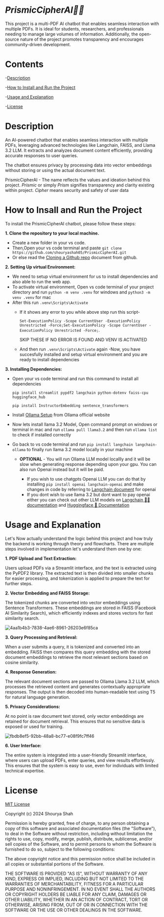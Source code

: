 # **_PrismicCipherAI📑✨_**

This project is a multi-PDF AI chatbot that enables seamless interaction with multiple PDFs. It is ideal for students, researchers, and professionals needing to manage large volumes of information. Additionally, the open-source nature of the project promotes transparency and encourages community-driven development.

# Contents
-[Description](#Descripton)

-[How to Install and Run the Project](#How-to-Install-and-Run-the-Project)

-[Usage and Explanation](#Usage-and-Explanation)

-[License](#License)

# Description 

An AI-powered chatbot that enables seamless interaction with multiple PDFs, leveraging advanced technologies like Langchain, FAISS, and Llama 3.2 LLM. It extracts and analyzes document content efficiently, providing accurate responses to user queries. 

The chatbot ensures privacy by processing data into vector embeddings without storing or using the actual document text. 

PrismicCipherAI - The name reflects the values and ideation behind this project. _Prismic_ or simply _Prism_ signifies transparency and clarity existing within project. _Cipher_ means security and safety of user data


# How to Insall and Run the Project

To install the PrismicCipherAI chatbot, please follow these steps:

**1. Clone the repository to your local machine.**
* Create a new folder in your vs code.
* Then,Open your vs code terminal and paste ``` git clone https://github.com/shouryashah05/PrismicCipherAI.git ```
* Or else read the [Cloning a Github repo](https://docs.github.com/en/repositories/creating-and-managing-repositories/cloning-a-repository) document from github.


  

**2. Setting Up virtual Environment:**
* We need to setup virtual environment for us to install dependencies and also able to run the web app.
* To activate virtual environment, Open vs code terminal of your project directory and run ```python -m venv .venv``` for windows and ```python3 -m venv .venv``` for mac
* After this run ```.venv\Scripts\Activate```
  * If it shows any error to you while above step run this script-
  
    ```Set-ExecutionPolicy -Scope CurrentUser -ExecutionPolicy Unrestricted -Force;Set-ExecutionPolicy -Scope CurrentUser -ExecutionPolicy Unrestricted -Force;```.

    SKIP THESE IF NO ERROR IS FOUND AND VENV IS ACTIVATED
  * And then run ```.venv\Scripts\Activate``` again
-Now, you have succesfully installed and setup virtual environment and you are ready to install dependencies




**3. Installing Dependencies:**
* Open your vs code terminal and run this command to install all dependencies
  
     
     ```pip install streamlit pypdf2 langchain python-dotenv faiss-cpu huggingface_hub```
     
     ```pip install InstructorEmbedding sentence_transformers```
* Install [Ollama Setup](https://ollama.com/download) from Ollama official website
* Now lets install llama 3.2 Model, Open command prompt on windows or terminal in mac and run ```ollama pull llama3.2``` and then run ```ollama list``` to check if installed correctly
* Go back to vs code terminal and run ```pip install langchain langchain-ollama``` to finally run llama 3.2 model locally in your machine
  * **OPTIONAL** - You will run Ollama LLM model locallly and it will be slow when generating response depending upon your gpu. You can also run Openai instead but it will be paid.
    
    * If you wish to use chatgpts Openai LLM you can do that by installing ```pip install openai langchain-openai``` and make changes in code by referring to [Langchain document](https://python.langchain.com/docs/integrations/llms/openai/) for openai
    * If you dont wish to use llama 3.2 but dont want to pay openai either you can check out other LLM models on [Langchain 🦜🔗 documentation](https://python.langchain.com/docs/integrations/llms/) and [Huggingface 🤗 Documentation](https://huggingface.co/models?other=LLM)


# Usage and Explanation

Let's Now actually understand the logic behind this project and how truly the backend is working through theory and flowcharts. There are multiple steps involved in implementation let's understand them one by one:


**1. PDF Upload and Text Extraction:**

   Users upload PDFs via a Streamlit interface, and the text is extracted using the PyPDF2 library. The extracted text is then divided into smaller chunks for easier processing, and tokenization is applied to prepare the text for further steps.


**2. Vector Embedding and FAISS Storage:**

   The tokenized chunks are converted into vector embeddings using Sentence Transformers. These embeddings are stored in FAISS (Facebook AI Similarity Search), which efficiently indexes and stores vectors for fast similarity search.
   

![4aa1b4b3-7838-4ae6-8961-26203e6f85ca](https://github.com/user-attachments/assets/34e878ae-5f1a-4fa8-9858-4804147c064b)

**3. Query Processing and Retrieval:**
   
   When a user submits a query, it is tokenized and converted into an embedding. FAISS then compares this query embedding with the stored document embeddings to retrieve the most relevant sections based on cosine similarity.

   
**4. Response Generation:**

   The relevant document sections are passed to Ollama Llama 3.2 LLM, which processes the retrieved content and generates contextually appropriate responses. The output is then decoded into human-readable text using T5 for natural language generation.
   
**5. Privacy Considerations:**

   At no point is raw document text stored, only vector embeddings are retained for document retrieval. This ensures that no sensitive data is exposed or used for training.
   
![fbdb8ef5-92bb-48a8-bc77-e08f9fc7ff46](https://github.com/user-attachments/assets/cda164c0-a72a-4006-9878-8655ea3af383)

**6. User Interface:**
   
   The entire system is integrated into a user-friendly Streamlit interface, where users can upload PDFs, enter queries, and view results effortlessly. This ensures that the system is easy to use, even for individuals with limited technical expertise.


# License

[MIT License](https://opensource.org/license/MIT)

Copyright (c) 2024 Shourya Shah 


Permission is hereby granted, free of charge, to any person obtaining a copy
of this software and associated documentation files (the "Software"), to deal
in the Software without restriction, including without limitation the rights
to use, copy, modify, merge, publish, distribute, sublicense, and/or sell
copies of the Software, and to permit persons to whom the Software is
furnished to do so, subject to the following conditions:

The above copyright notice and this permission notice shall be included in all
copies or substantial portions of the Software.

THE SOFTWARE IS PROVIDED "AS IS", WITHOUT WARRANTY OF ANY KIND, EXPRESS OR
IMPLIED, INCLUDING BUT NOT LIMITED TO THE WARRANTIES OF MERCHANTABILITY,
FITNESS FOR A PARTICULAR PURPOSE AND NONINFRINGEMENT. IN NO EVENT SHALL THE
AUTHORS OR COPYRIGHT HOLDERS BE LIABLE FOR ANY CLAIM, DAMAGES OR OTHER
LIABILITY, WHETHER IN AN ACTION OF CONTRACT, TORT OR OTHERWISE, ARISING FROM,
OUT OF OR IN CONNECTION WITH THE SOFTWARE OR THE USE OR OTHER DEALINGS IN THE
SOFTWARE.
